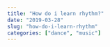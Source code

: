 ```yaml
---
title: "How do i learn rhythm?"
date: "2019-03-28"
slug: "how-do-i-learn-rhythm"
categories: ["dance", "music"]
---
```

